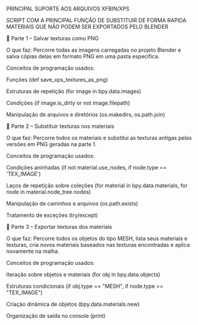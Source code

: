 PRINCIPAL SUPORTE AOS ARQUIVOS XFBIN/XPS

SCRIPT COM A PRINCIPAL FUNÇÃO DE SUBSTITUIR DE FORMA RAPIDA MATERIAIS QUE NÃO PODEM SER EXPORTADOS PELO BLENDER

🔹 Parte 1 – Salvar texturas como PNG

O que faz:
Percorre todas as imagens carregadas no projeto Blender e salva cópias delas em formato PNG em uma pasta específica.

Conceitos de programação usados:

Funções (def save_xps_textures_as_png)

Estruturas de repetição (for image in bpy.data.images)

Condições (if image.is_dirty or not image.filepath)

Manipulação de arquivos e diretórios (os.makedirs, os.path.join)

🔹 Parte 2 – Substituir texturas nos materiais

O que faz:
Percorre todos os materiais e substitui as texturas antigas pelas versões em PNG geradas na parte 1.

Conceitos de programação usados:

Condições aninhadas (if not material.use_nodes, if node.type == 'TEX_IMAGE')

Laços de repetição sobre coleções (for material in bpy.data.materials, for node in material.node_tree.nodes)

Manipulação de caminhos e arquivos (os.path.exists)

Tratamento de exceções (try/except)

🔹 Parte 3 – Exportar texturas dos materiais

O que faz:
Percorre todos os objetos do tipo MESH, lista seus materiais e texturas, cria novos materiais baseados nas texturas encontradas e aplica novamente na malha.

Conceitos de programação usados:

Iteração sobre objetos e materiais (for obj in bpy.data.objects)

Estruturas condicionais (if obj.type == "MESH", if node.type == "TEX_IMAGE")

Criação dinâmica de objetos (bpy.data.materials.new)

Organização de saída no console (print)
